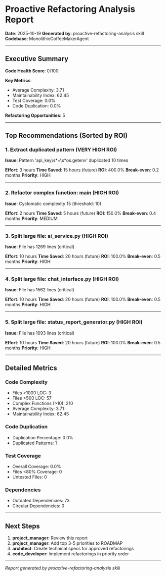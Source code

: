 # Proactive Refactoring Analysis Report

**Date**: 2025-10-19
**Generated by**: proactive-refactoring-analysis skill
**Codebase**: MonolithicCoffeeMakerAgent

---

## Executive Summary

**Code Health Score**: 0/100

**Key Metrics**:
- Average Complexity: 3.71
- Maintainability Index: 62.45
- Test Coverage: 0.0%
- Code Duplication: 0.0%

**Refactoring Opportunities**: 5

---

## Top Recommendations (Sorted by ROI)

### 1. Extract duplicated pattern (VERY HIGH ROI)

**Issue**: Pattern 'api_key\s*=\s*os\.getenv' duplicated 10 times

**Effort**: 3 hours
**Time Saved**: 15 hours (future)
**ROI**: 400.0%
**Break-even**: 0.2 months
**Priority**: HIGH

---

### 2. Refactor complex function: main (HIGH ROI)

**Issue**: Cyclomatic complexity 15 (threshold: 10)

**Effort**: 2 hours
**Time Saved**: 5 hours (future)
**ROI**: 150.0%
**Break-even**: 0.4 months
**Priority**: MEDIUM

---

### 3. Split large file: ai_service.py (HIGH ROI)

**Issue**: File has 1269 lines (critical)

**Effort**: 10 hours
**Time Saved**: 20 hours (future)
**ROI**: 100.0%
**Break-even**: 0.5 months
**Priority**: HIGH

---

### 4. Split large file: chat_interface.py (HIGH ROI)

**Issue**: File has 1562 lines (critical)

**Effort**: 10 hours
**Time Saved**: 20 hours (future)
**ROI**: 100.0%
**Break-even**: 0.5 months
**Priority**: HIGH

---

### 5. Split large file: status_report_generator.py (HIGH ROI)

**Issue**: File has 1093 lines (critical)

**Effort**: 10 hours
**Time Saved**: 20 hours (future)
**ROI**: 100.0%
**Break-even**: 0.5 months
**Priority**: HIGH

---

## Detailed Metrics

### Code Complexity

- Files >1000 LOC: 3
- Files >500 LOC: 57
- Complex Functions (>10): 210
- Average Complexity: 3.71
- Maintainability Index: 62.45

### Code Duplication

- Duplication Percentage: 0.0%
- Duplicated Patterns: 1

### Test Coverage

- Overall Coverage: 0.0%
- Files <80% Coverage: 0
- Untested Files: 0

### Dependencies

- Outdated Dependencies: 73
- Circular Dependencies: 0

---

## Next Steps

1. **project_manager**: Review this report
2. **project_manager**: Add top 3-5 priorities to ROADMAP
3. **architect**: Create technical specs for approved refactorings
4. **code_developer**: Implement refactorings in priority order

---

*Report generated by proactive-refactoring-analysis skill*
